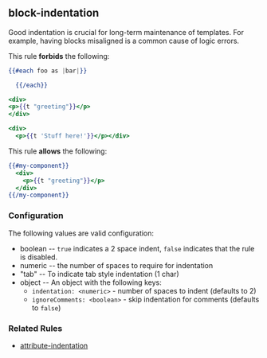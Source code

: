 ## block-indentation

Good indentation is crucial for long-term maintenance of templates. For example, having blocks misaligned is a common cause of logic errors.

This rule **forbids** the following:

```hbs
{{#each foo as |bar|}}

  {{/each}}
```

```hbs
<div>
<p>{{t "greeting"}}</p>
</div>
```

```hbs
<div>
  <p>{{t 'Stuff here!'}}</p></div>
```

This rule **allows** the following:

```hbs
{{#my-component}}
  <div>
    <p>{{t "greeting"}}</p>
  </div>
{{/my-component}}
```

### Configuration

The following values are valid configuration:

  * boolean -- `true` indicates a 2 space indent, `false` indicates that the rule is disabled.
  * numeric -- the number of spaces to require for indentation
  * "tab" -- To indicate tab style indentation (1 char)
  * object -- An object with the following keys:
     * `indentation: <numeric>` - number of spaces to indent (defaults to 2)
     * `ignoreComments: <boolean>` - skip indentation for comments (defaults to `false`)

### Related Rules

  * [attribute-indentation](attribute-indentation.md)
